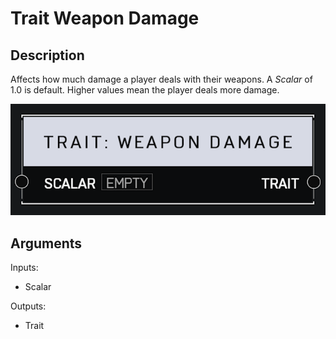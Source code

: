 # Trait Weapon Damage

## Description

Affects how much damage a player deals with their weapons. A _Scalar_ of 1.0 is default. Higher values mean the player deals more damage.

![Trait Weapon Damage](../../.gitbook/assets/images/scripting/traits/trait-weapon-damage.png)

## Arguments

Inputs:

* Scalar

Outputs:

* Trait
